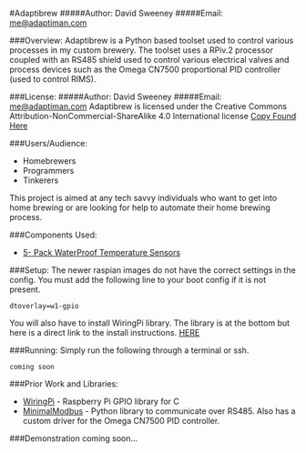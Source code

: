 #Adaptibrew
#####Author: David Sweeney
#####Email:  me@adaptiman.com

###Overview:
Adaptibrew is a Python based toolset used to control various processes in my custom brewery. The toolset uses a RPiv.2 processor coupled with an RS485 shield used to control various electrical valves and process devices such as the Omega CN7500 proportional PID controller (used to control RIMS).

###License:
#####Author: David Sweeney
#####Email:  me@adaptiman.com
Adaptibrew is licensed under the Creative Commons Attribution-NonCommercial-ShareAlike 4.0 International license [Copy Found Here](http://creativecommons.org/licenses/by-nc-sa/4.0/)

###Users/Audience:
 * Homebrewers
 * Programmers
 * Tinkerers

This project is aimed at any tech savvy individuals who want to get into home brewing or are looking for help to automate their home brewing process.

###Components Used:
 * [5- Pack WaterProof Temperature Sensors](http://www.amazon.com/gp/product/B00EU70ZL8/ref=oh_aui_detailpage_o02_s00?ie=UTF8&psc=1)

###Setup:
The newer raspian images do not have the correct settings in the config. You must add the following line to your boot config if it is not present.
```shell
dtoverlay=w1-gpio
```

You will also have to install WiringPi library. The library is at the bottom but here is a direct link to the install instructions. [HERE](http://wiringpi.com/download-and-install/)

###Running:
Simply run the following through a terminal or ssh.
```shell
coming soon
```

###Prior Work and Libraries:
 * [WiringPi](http://wiringpi.com) - Raspberry Pi GPIO library for C
 * [MinimalModbus](https://minimalmodbus.readthedocs.io/en/master/) - Python library to communicate over RS485. Also has a custom driver for the Omega CN7500 PID controller.

###Demonstration
coming soon...
